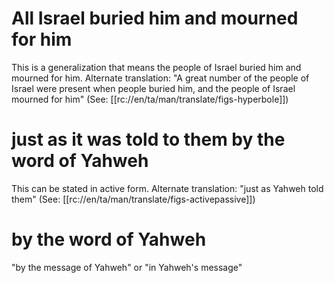 # All Israel buried him and mourned for him

This is a generalization that means the people of Israel buried him and mourned for him. Alternate translation: "A great number of the people of Israel were present when people buried him, and the people of Israel mourned for him" (See: [[rc://en/ta/man/translate/figs-hyperbole]])

# just as it was told to them by the word of Yahweh

This can be stated in active form. Alternate translation: "just as Yahweh told them" (See: [[rc://en/ta/man/translate/figs-activepassive]])

# by the word of Yahweh

"by the message of Yahweh" or "in Yahweh's message"

